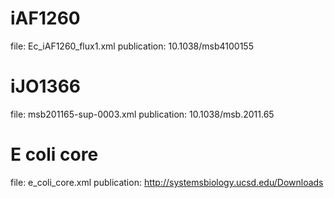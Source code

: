 # iAF1260
file: Ec_iAF1260_flux1.xml
publication: 10.1038/msb4100155

# iJO1366
file: msb201165-sup-0003.xml
publication: 10.1038/msb.2011.65

# E coli core
file: e_coli_core.xml
publication: http://systemsbiology.ucsd.edu/Downloads